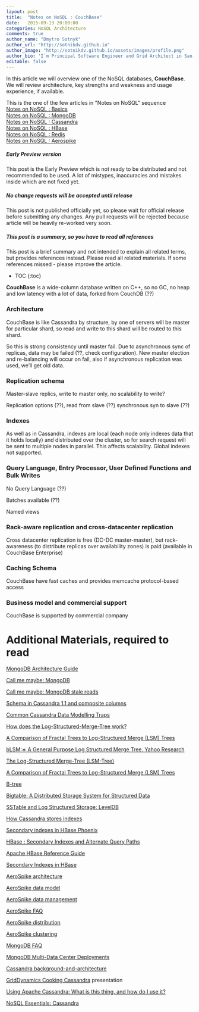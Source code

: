 ```yaml
---
layout: post
title:  "Notes on NoSQL : CouchBase"
date:   2015-09-13 20:00:00
categories: NoSQL Architecture
comments: true
author_name: "Dmytro Sotnyk"
author_url: "http://sotnikdv.github.io"
author_image: "http://sotnikdv.github.io/assets/images/profile.png"
author_bio: 'I`m Principal Software Engineer and Grid Architect in San Francisco, USA. You can subscribe to my new posts in my <a href="http://sotnikdv.github.io">personal blog</a> or find me in <a href="http://plus.google.com/109421189749606131821">Google+</a> or <a href="https://www.linkedin.com/in/sotnikdv">LinkedIn</a>.'
editable: false
---
```


In this article we will overview one of the NoSQL databases, **CouchBase**. We will review architecture, key strengths and weakness and usage experience, if available.

This is the one of the few articles in "Notes on NoSQL" sequence  
[Notes on NoSQL : Basics](/nosql/architecture/2015/09/12/notes-on-nosql-basics.html)  
[Notes on NoSQL : MongoDB](/nosql/architecture/2015/09/13/notes-on-nosql-mongodb.html)  
[Notes on NoSQL : Cassandra](/nosql/architecture/2015/09/13/notes-on-nosql-cassandra.html)  
[Notes on NoSQL : HBase](/nosql/architecture/2015/09/13/notes-on-nosql-hbase.html)  
[Notes on NoSQL : Redis](/nosql/architecture/2015/09/13/notes-on-nosql-redis.html)  
[Notes on NoSQL : Aerospike](/nosql/architecture/2015/09/13/notes-on-nosql-aerospike.html)  

<div class="note unreleased">
  <h5>Early Preview version</h5>
  <p>
    This post is the Early Preview which is not ready to be distributed and not recommended to be used. A lot of mistypes, inaccuracies and mistakes inside which are not fixed yet.
  </p>
</div>

<div class="note info">
  <h5>No change requests will be accepted until release</h5>
  <p>
    This post is not published officially yet, so please wait for official release before submitting any changes. Any pull requests will be rejected because article will be heavily re-worked very soon.
  </p>
</div>

<div class="note info">
  <h5>This post is a summary, so you have to read all references</h5>
  <p>
    This post is a brief summary and not intended to explain all related terms, but provides references instead. Please read all related materials. If some references missed - please improve the article.
  </p>
</div>

* TOC
{:toc}

**CouchBase** is a wide-column database written on C++, so no GC, no heap and low latency with a lot of data, forked from CouchDB (??)

### Architecture

CouchBase is like Cassandra by structure, by one of servers will be master for particular shard, so read and write to this shard will be routed to this shard. 

So this is strong consistency until master fail. Due to asynchronous sync of replicas, data may be failed (??, check configuration). New master election and re-balancing will occur on fail, also if asynchronous replication was used, we’ll get old data.

### Replication schema

Master-slave replics, write to master only, no scalability to write? 

Replication options (??), read from slave (??) synchronous syn to slave (??)

### Indexes

As well as in Cassandra, indexes are local (each node only indexes data that it holds locally) and distributed over the cluster, so for search request will be sent to multiple nodes in parallel. This affects scalability. Global indexes not supported.

### Query Language, Entry Processor, User Defined Functions and Bulk Writes

No Query Language (??)

Batches available (??)

Named views

### Rack-aware replication and cross-datacenter replication

Cross datacenter replication is free (DC-DC master-master), but rack-awareness (to distribute replicas over availability zones) is paid (available in CouchBase Enterprise)

### Caching Schema

CouchBase have fast caches and provides memcache protocol-based access

### Business model and commercial support

CouchBase is supported by commercial company

# Additional Materials, required to read

[MongoDB Architecture Guide](http://s3.amazonaws.com/info-mongodb-com/MongoDB_Architecture_Guide.pdf)

[Call me maybe: MongoDB](https://aphyr.com/posts/284-call-me-maybe-mongodb)

[Call me maybe: MongoDB stale reads](https://aphyr.com/posts/322-call-me-maybe-mongodb-stale-reads)

[Schema in Cassandra 1.1 and composite columns](http://www.datastax.com/dev/blog/schema-in-cassandra-1-1)

[Common Cassandra Data Modelling Traps](https://www.instaclustr.com/common-cassandra-data-modelling-traps/)

[How does the Log-Structured-Merge-Tree work?](http://www.quora.com/How-does-the-Log-Structured-Merge-Tree-work)

[A Comparison of Fractal Trees to Log-Structured Merge (LSM) Trees](http://insideanalysis.com/wp-content/uploads/2014/08/Tokutek_lsm-vs-fractal.pdf)

[bLSM:∗ A General Purpose Log Structured Merge Tree. Yahoo Research](http://www.eecs.harvard.edu/~margo/cs165/papers/gp-lsm.pdf)

[The Log-Structured Merge-Tree (LSM-Tree)](http://www.cs.umb.edu/~poneil/lsmtree.pdf)

[A Comparison of Fractal Trees to Log-Structured Merge (LSM) Trees](http://form.percona.com/rs/percona/images/wp_lsm_vs_fractal.pdf)

[B-tree](https://en.wikipedia.org/wiki/B-tree)

[Bigtable: A Distributed Storage System for Structured Data](http://static.googleusercontent.com/media/research.google.com/en//archive/bigtable-osdi06.pdf)

[SSTable and Log Structured Storage: LevelDB](https://www.igvita.com/2012/02/06/sstable-and-log-structured-storage-leveldb/)

[How Cassandra stores indexes](http://docs.datastax.com/en/cassandra/2.0/cassandra/dml/dml_index_internals.html)

[Secondary indexes in HBase Phoenix](https://github.com/forcedotcom/phoenix/wiki/Secondary-Indexing)

[HBase : Secondary Indexes and Alternate Query Paths](http://hbase.apache.org/book.html#secondary.indexes)

[Apache HBase Reference Guide](http://hbase.apache.org/book.html)

[Secondary Indexes in HBase](http://www.z2-environment.net/blog/2014/01/secondary-indexes-in-hbase/#gti_refs)

[AeroSpike architecture](http://www.aerospike.com/docs/architecture/)

[AeroSpike data model](http://www.aerospike.com/docs/architecture/data-model.html)

[AeroSpike data management](http://www.aerospike.com/docs/architecture/data-management.html)

[AeroSpike FAQ](http://www.aerospike.com/docs/guide/FAQ.html)

[AeroSpike distribution](http://www.aerospike.com/docs/architecture/distribution.html)

[AeroSpike clustering](http://www.aerospike.com/docs/architecture/clustering.html)

[MongoDB FAQ](https://www.mongodb.com/faq)

[MongoDB Multi-Data Center Deployments](http://s3.amazonaws.com/info-mongodb-com/MongoDB_Multi_Data_Center.pdf)

[Cassandra background-and-architecture](http://www.slideshare.net/yellow7/cassandra-backgroundandarchitecture)

[GridDynamics Cooking Cassandra](http://www.slideshare.net/Open-IT/cassandra-meetup-april-2014) presentation

[Using Apache Cassandra: What is this thing, and how do I use it?](http://www.slideshare.net/jeremiahdjordan/cassandra-intro-27171544)

[NoSQL Essentials: Cassandra](http://www.slideshare.net/frodriguezolivera/nosql-essentials-cassandra-15625311)
